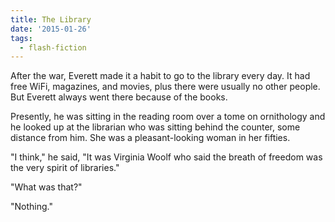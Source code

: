 ```yaml
---
title: The Library
date: '2015-01-26'
tags:
  - flash-fiction
---
```


After the war, Everett made it a habit to go to the library every day. It had
free WiFi, magazines, and movies, plus there were usually no other people. But
Everett always went there because of the books.

<!-- truncate -->

Presently, he was sitting in the reading room over a tome on ornithology and he
looked up at the librarian who was sitting behind the counter, some distance
from him. She was a pleasant-looking woman in her fifties.

"I think," he said, "It was Virginia Woolf who said the breath of freedom was
the very spirit of libraries."

"What was that?"

"Nothing."
